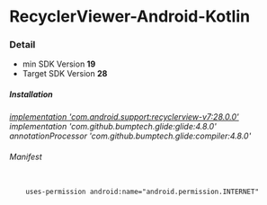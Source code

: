 # RecyclerViewer-Android-Kotlin

<h3>Detail</h3>
<ul>
  <li>min SDK Version <b>19</b></li>
  <li>Target SDK Version <b>28</b></li>
</ul>

<h5>Installation</h5>
<p>
   <i><u>implementation 'com.android.support:recyclerview-v7:28.0.0'</u></i><br>
   <i>implementation 'com.github.bumptech.glide:glide:4.8.0'</i><br>
   <i>annotationProcessor 'com.github.bumptech.glide:compiler:4.8.0'</i><br>
</p>
<h6>Manifest</h6>
<p>
  <code>
    uses-permission android:name="android.permission.INTERNET"
  </code>
</p>

<br><br>

